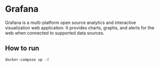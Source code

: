 # Grafana
Grafana is a multi-platform open source analytics and interactive visualization web application. It provides charts, graphs, and alerts for the web when connected to supported data sources.

## How to run

```bash
docker-compose up -d
```